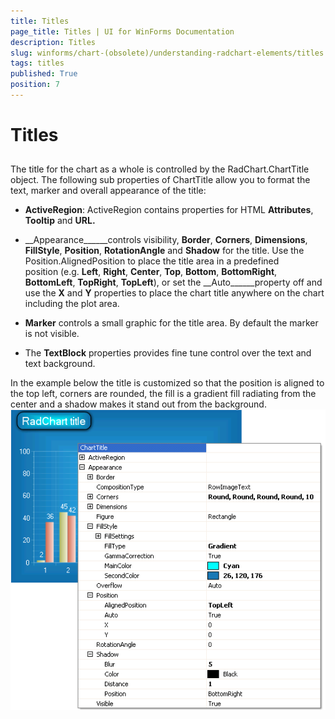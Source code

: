 ```yaml
---
title: Titles
page_title: Titles | UI for WinForms Documentation
description: Titles
slug: winforms/chart-(obsolete)/understanding-radchart-elements/titles
tags: titles
published: True
position: 7
---
```


# Titles



## 

The title for the chart as a whole is controlled by the RadChart.ChartTitle object. The following sub properties of ChartTitle allow you to format the text, marker and overall appearance of the title: 

* __ActiveRegion__: ActiveRegion contains properties for HTML __Attributes__, __Tooltip__ and __URL.__  


* __Appearance______controls visibility, __Border__, __Corners__, __Dimensions__, __FillStyle__, __Position__, __RotationAngle__ and __Shadow__ for the title. Use the Position.AlignedPosition to place the title area in a predefined position (e.g. __Left__, __Right__, __Center__, __Top__, __Bottom__, __BottomRight__, __BottomLeft__, __TopRight__, __TopLeft__), or set the __Auto______property off and use the __X__ and __Y__ properties to place the chart title anywhere on the chart including the plot area. 


* __Marker__ controls a small graphic for the title area. By default the marker is not visible. 


* The __TextBlock__ properties provides fine tune control over the text and text background.

In the example below the title is customized so that the position is aligned to the top left, corners are rounded, the fill is a gradient fill radiating from the center and a shadow makes it stand out from the background.![chart-undestanding-radchart-elements-titles 001](images/chart-undestanding-radchart-elements-titles001.png)
